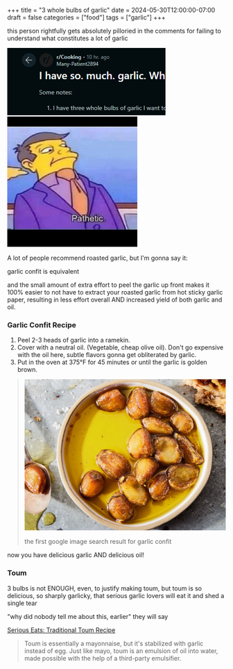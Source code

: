 +++
title = "3 whole bulbs of garlic"
date = 2024-05-30T12:00:00-07:00
draft = false
categories = ["food"]
tags = ["garlic"]
+++

this person rightfully gets absolutely pilloried in the comments for failing to understand what constitutes a lot of garlic

![](./garlic.png)
![](./pathetic.png)

A lot of people recommend roasted garlic, but I'm gonna say it:

garlic confit is equivalent

and the small amount of extra effort to peel the garlic up front makes it 100% easier to not have to extract your roasted garlic from hot sticky garlic paper, resulting in less effort overall AND increased yield of both garlic and oil.

### Garlic Confit Recipe
1. Peel 2-3 heads of garlic into a ramekin.
2. Cover with a neutral oil. (Vegetable, cheap olive oil). Don't go expensive with the oil here, subtle flavors gonna get obliterated by garlic.
3. Put in the oven at 375°F for 45 minutes or until the garlic is golden brown.

> ![](./confit.png)
>
> the first google image search result for garlic confit

now you have delicious garlic AND delicious oil!

### Toum
3 bulbs is not ENOUGH, even, to justify making toum, but toum is so delicious, so sharply garlicky, that serious garlic lovers will eat it and shed a single tear

"why did nobody tell me about this, earlier" they will say

[Serious Eats: Traditional Toum Recipe](https://www.seriouseats.com/traditional-toum)

> Toum is essentially a mayonnaise, but it's stabilized with garlic instead of egg. Just like mayo, toum is an emulsion of oil into water, made possible with the help of a third-party emulsifier.